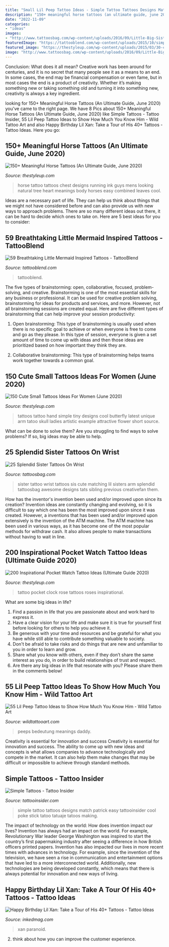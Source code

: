 ```yaml
---
title: "Small Lil Peep Tattoo Ideas - Simple Tattoo Tattoos Designs Match Patrick Easy Tattooinsider Cool Poke Stick Tatoo Tatuaje Tatoos Making"
description: "150+ meaningful horse tattoos (an ultimate guide, june 2020)"
date: "2022-11-09"
categories:
- "ideas"
images:
- "http://www.tattoosbag.com/wp-content/uploads/2016/09/Little-Big-Sister-Tattoo-On-Wrist-sw1210.jpg"
featuredImage: "https://tattooblend.com/wp-content/uploads/2015/10/simple-little-mermaid-tattoos.jpg"
featured_image: "https://thestyleup.com/wp-content/uploads/2015/03/30-clock-n-rose-557x1024.jpg"
image: "http://www.tattoosbag.com/wp-content/uploads/2016/09/Little-Big-Sister-Tattoo-On-Wrist-sw1210.jpg"
---
```



Conclusion: What does it all mean?
Creative work has been around for centuries, and it is no secret that many people see it as a means to an end. In some cases, the end may be financial compensation or even fame, but in most cases the end is a product of creativity. Whether it’s making something new or taking something old and turning it into something new, creativity is always a key ingredient.

	

		
looking for 150+ Meaningful Horse Tattoos (An Ultimate Guide, June 2020) you've came to the right page. We have 8 Pics about 150+ Meaningful Horse Tattoos (An Ultimate Guide, June 2020) like Simple Tattoos - Tattoo Insider, 55 Lil Peep Tattoo Ideas to Show How Much You Know Him - Wild Tattoo Art and also Happy Birthday Lil Xan: Take a Tour of His 40+ Tattoos - Tattoo Ideas. Here you go:
		
    
## 150+ Meaningful Horse Tattoos (An Ultimate Guide, June 2020)

<img loading=lazy src="https://thestyleup.com/wp-content/uploads/2015/03/horse-tattoo-designs-14.jpg" onerror="this.onerror=null;this.src='https://tse1.mm.bing.net/th?id=OIP.oW-LvMk7lWljTAweLv1zBgHaJC&amp;pid=15.1';" alt="150+ Meaningful Horse Tattoos (An Ultimate Guide, June 2020)">

_Source: thestyleup.com_

>horse tattoo tattoos chest designs running ink guys mens looking natural tree heart meanings body horses easy combined leaves cool. 

	

Ideas are a necessary part of life. They can help us think about things that we might not have considered before and can also provide us with new ways to approach problems. There are so many different ideas out there, it can be hard to decide which ones to take on. Here are 5 best ideas for you to consider: 

    
## 59 Breathtaking Little Mermaid Inspired Tattoos - TattooBlend

<img loading=lazy src="https://tattooblend.com/wp-content/uploads/2015/10/simple-little-mermaid-tattoos.jpg" onerror="this.onerror=null;this.src='https://tse4.mm.bing.net/th?id=OIP.cURvjUrLXQRecQRbE41OEAHaJ4&amp;pid=15.1';" alt="59 Breathtaking Little Mermaid Inspired Tattoos - TattooBlend">

_Source: tattooblend.com_

>tattooblend. 

	

The five types of brainstorming: open, collaborative, focused, problem-solving, and creative.
Brainstorming is one of the most essential skills for any business or professional. It can be used for creative problem solving, brainstorming for ideas for products and services, and more. However, not all brainstorming sessions are created equal. Here are five different types of brainstorming that can help improve your session productivity: 
1. Open brainstorming: This type of brainstorming is usually used when there is no specific goal to achieve or when everyone is free to come and go as they please. In this type of session, everyone is given a set amount of time to come up with ideas and then those ideas are prioritized based on how important they think they are.

2. Collaborative brainstorming: This type of brainstorming helps teams work together towards a common goal.

    
## 150 Cute Small Tattoos Ideas For Women (June 2020)

<img loading=lazy src="https://thestyleup.com/wp-content/uploads/2016/06/small-girl-tattoo-71-650x650.jpg" onerror="this.onerror=null;this.src='https://tse1.mm.bing.net/th?id=OIP.Di1S0eLuxl5q0n9CCus7sAHaHa&amp;pid=15.1';" alt="150 Cute Small Tattoos Ideas For Women (June 2020)">

_Source: thestyleup.com_

>tattoos tattoo hand simple tiny designs cool butterfly latest unique arm tatoo skull ladies artistic example attractive flower short source. 

	

What can be done to solve them?
Are you struggling to find ways to solve problems? If so, big ideas may be able to help.

    
## 25 Splendid Sister Tattoos On Wrist

<img loading=lazy src="http://www.tattoosbag.com/wp-content/uploads/2016/09/Little-Big-Sister-Tattoo-On-Wrist-sw1210.jpg" onerror="this.onerror=null;this.src='https://tse4.mm.bing.net/th?id=OIP.wInjJNFLaC74PKHuEcOJWgHaJ2&amp;pid=15.1';" alt="25 Splendid Sister Tattoos On Wrist">

_Source: tattoosbag.com_

>sister tattoo wrist tattoos sis cute matching lil sisters arm splendid tattoosbag awesome designs tats sibling previous creativefan them. 

	

How has the inventor's invention been used and/or improved upon since its creation?
Invention ideas are constantly changing and evolving, so it is difficult to say which one has been the most improved upon since it was created. However, a inventions that has been used and/or improved upon extensively is the invention of the ATM machine. The ATM machine has been used in various ways, as it has become one of the most popular methods for withdraw cash. It also allows people to make transactions without having to wait in line.

    
## 200 Inspirational Pocket Watch Tattoo Ideas (Ultimate Guide 2020)

<img loading=lazy src="https://thestyleup.com/wp-content/uploads/2015/03/30-clock-n-rose-557x1024.jpg" onerror="this.onerror=null;this.src='https://tse2.mm.bing.net/th?id=OIP.bJfEuU1X8eocmKjC7h7WuQHaNn&amp;pid=15.1';" alt="200 Inspirational Pocket Watch Tattoo Ideas (Ultimate Guide 2020)">

_Source: thestyleup.com_

>tattoo pocket clock rose tattoos roses inspirational. 

	

What are some big ideas in life?
1. Find a passion in life that you are passionate about and work hard to express it.
2. Have a clear vision for your life and make sure it is true for yourself first before looking for others to help you achieve it.
3. Be generous with your time and resources and be grateful for what you have while still able to contribute something valuable to society.
4. Don't be afraid to take risks and do things that are new and unfamiliar to you in order to learn and grow.
5. Share what you know with others, even if they don’t share the same interest as you do, in order to build relationships of trust and respect. 
6. Are there any big ideas in life that resonate with you? Please share them in the comments below!

    
## 55 Lil Peep Tattoo Ideas To Show How Much You Know Him - Wild Tattoo Art

<img loading=lazy src="https://www.wildtattooart.com/wp-content/uploads/2021/05/Lil_Peep_Tattoos16052132-768x656.jpg" onerror="this.onerror=null;this.src='https://tse4.mm.bing.net/th?id=OIP.xYrUts49zYOm9alrc8GqIgHaGU&amp;pid=15.1';" alt="55 Lil Peep Tattoo Ideas to Show How Much You Know Him - Wild Tattoo Art">

_Source: wildtattooart.com_

>peeps bedeutung meanings daddy. 

	

Creativity is essential for innovation and success
Creativity is essential for innovation and success. The ability to come up with new ideas and concepts is what allows companies to advance technologically and compete in the market. It can also help them make changes that may be difficult or impossible to achieve through standard methods.

    
## Simple Tattoos - Tattoo Insider

<img loading=lazy src="https://www.tattooinsider.com/wp-content/uploads/2018/03/Match-Simple-Tattoo-by-Patrick.jpg" onerror="this.onerror=null;this.src='https://tse1.mm.bing.net/th?id=OIP.NuDurFYIpU1MIi-NQBptwwHaKF&amp;pid=15.1';" alt="Simple Tattoos - Tattoo Insider">

_Source: tattooinsider.com_

>simple tattoo tattoos designs match patrick easy tattooinsider cool poke stick tatoo tatuaje tatoos making. 

	

The impact of technology on the world: How does invention impact our lives?
Invention has always had an impact on the world. For example, Revolutionary War leader George Washington was inspired to start the country’s first papermaking industry after seeing a difference in how British officers printed papers. Invention has also impacted our lives in more recent times with advances in technology. For example, since the invention of the television, we have seen a rise in communication and entertainment options that have led to a more interconnected world. Additionally, new technologies are being developed constantly, which means that there is always potential for innovation and new ways of living.

    
## Happy Birthday Lil Xan: Take A Tour Of His 40+ Tattoos - Tattoo Ideas

<img loading=lazy src="https://www.inkedmag.com/.image/c_limit%2Ccs_srgb%2Cq_auto:good%2Cw_700/MTY2NzAyMDQzOTMzNzEzNzYw/screen-shot-2019-09-05-at-114459-am.png" onerror="this.onerror=null;this.src='https://tse1.mm.bing.net/th?id=OIP.R1jFlllZaUFLw4dbCQt41wHaH2&amp;pid=15.1';" alt="Happy Birthday Lil Xan: Take a Tour of His 40+ Tattoos - Tattoo Ideas">

_Source: inkedmag.com_

>xan paranoid. 

	

2. think about how you can improve the customer experience.

